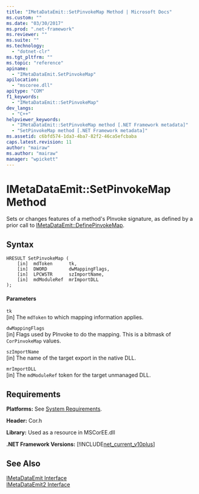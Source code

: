 ```yaml
---
title: "IMetaDataEmit::SetPinvokeMap Method | Microsoft Docs"
ms.custom: ""
ms.date: "03/30/2017"
ms.prod: ".net-framework"
ms.reviewer: ""
ms.suite: ""
ms.technology: 
  - "dotnet-clr"
ms.tgt_pltfrm: ""
ms.topic: "reference"
apiname: 
  - "IMetaDataEmit.SetPinvokeMap"
apilocation: 
  - "mscoree.dll"
apitype: "COM"
f1_keywords: 
  - "IMetaDataEmit::SetPinvokeMap"
dev_langs: 
  - "C++"
helpviewer_keywords: 
  - "IMetaDataEmit::SetPinvokeMap method [.NET Framework metadata]"
  - "SetPinvokeMap method [.NET Framework metadata]"
ms.assetid: c6bfd574-1da3-4ba7-82f2-46ca5efcbaba
caps.latest.revision: 11
author: "mairaw"
ms.author: "mairaw"
manager: "wpickett"
---
```

# IMetaDataEmit::SetPinvokeMap Method
Sets or changes features of a method's PInvoke signature, as defined by a prior call to [IMetaDataEmit::DefinePinvokeMap](../../../../docs/framework/unmanaged-api/metadata/imetadataemit-definepinvokemap-method.md).  
  
## Syntax  
  
```  
HRESULT SetPinvokeMap (   
    [in]  mdToken      tk,   
    [in]  DWORD        dwMappingFlags,  
    [in]  LPCWSTR      szImportName,   
    [in]  mdModuleRef  mrImportDLL   
);  
```  
  
#### Parameters  
 `tk`  
 [in] The `mdToken` to which mapping information applies.  
  
 `dwMappingFlags`  
 [in] Flags used by PInvoke to do the mapping. This is a bitmask of `CorPinvokeMap` values.  
  
 `szImportName`  
 [in] The name of the target export in the native DLL.  
  
 `mrImportDLL`  
 [in] The `mdModuleRef` token for the target unmanaged DLL.  
  
## Requirements  
 **Platforms:** See [System Requirements](../../../../docs/framework/get-started/system-requirements.md).  
  
 **Header:** Cor.h  
  
 **Library:** Used as a resource in MSCorEE.dll  
  
 **.NET Framework Versions:** [!INCLUDE[net_current_v10plus](../../../../includes/net-current-v10plus-md.md)]  
  
## See Also  
 [IMetaDataEmit Interface](../../../../docs/framework/unmanaged-api/metadata/imetadataemit-interface.md)   
 [IMetaDataEmit2 Interface](../../../../docs/framework/unmanaged-api/metadata/imetadataemit2-interface.md)